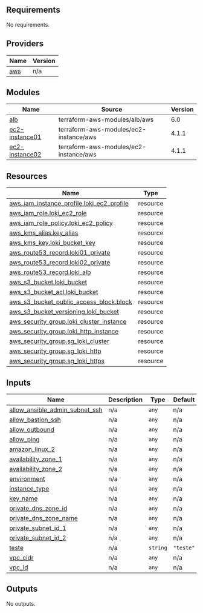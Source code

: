 <!-- BEGIN_TF_DOCS -->
## Requirements

No requirements.

## Providers

| Name | Version |
|------|---------|
| <a name="provider_aws"></a> [aws](#provider\_aws) | n/a |

## Modules

| Name | Source | Version |
|------|--------|---------|
| <a name="module_alb"></a> [alb](#module\_alb) | terraform-aws-modules/alb/aws | 6.0 |
| <a name="module_ec2-instance01"></a> [ec2-instance01](#module\_ec2-instance01) | terraform-aws-modules/ec2-instance/aws | 4.1.1 |
| <a name="module_ec2-instance02"></a> [ec2-instance02](#module\_ec2-instance02) | terraform-aws-modules/ec2-instance/aws | 4.1.1 |

## Resources

| Name | Type |
|------|------|
| [aws_iam_instance_profile.loki_ec2_profile](https://registry.terraform.io/providers/hashicorp/aws/latest/docs/resources/iam_instance_profile) | resource |
| [aws_iam_role.loki_ec2_role](https://registry.terraform.io/providers/hashicorp/aws/latest/docs/resources/iam_role) | resource |
| [aws_iam_role_policy.loki_ec2_policy](https://registry.terraform.io/providers/hashicorp/aws/latest/docs/resources/iam_role_policy) | resource |
| [aws_kms_alias.key_alias](https://registry.terraform.io/providers/hashicorp/aws/latest/docs/resources/kms_alias) | resource |
| [aws_kms_key.loki_bucket_key](https://registry.terraform.io/providers/hashicorp/aws/latest/docs/resources/kms_key) | resource |
| [aws_route53_record.loki01_private](https://registry.terraform.io/providers/hashicorp/aws/latest/docs/resources/route53_record) | resource |
| [aws_route53_record.loki02_private](https://registry.terraform.io/providers/hashicorp/aws/latest/docs/resources/route53_record) | resource |
| [aws_route53_record.loki_alb](https://registry.terraform.io/providers/hashicorp/aws/latest/docs/resources/route53_record) | resource |
| [aws_s3_bucket.loki_bucket](https://registry.terraform.io/providers/hashicorp/aws/latest/docs/resources/s3_bucket) | resource |
| [aws_s3_bucket_acl.loki_bucket](https://registry.terraform.io/providers/hashicorp/aws/latest/docs/resources/s3_bucket_acl) | resource |
| [aws_s3_bucket_public_access_block.block](https://registry.terraform.io/providers/hashicorp/aws/latest/docs/resources/s3_bucket_public_access_block) | resource |
| [aws_s3_bucket_versioning.loki_bucket](https://registry.terraform.io/providers/hashicorp/aws/latest/docs/resources/s3_bucket_versioning) | resource |
| [aws_security_group.loki_cluster_instance](https://registry.terraform.io/providers/hashicorp/aws/latest/docs/resources/security_group) | resource |
| [aws_security_group.loki_http_instance](https://registry.terraform.io/providers/hashicorp/aws/latest/docs/resources/security_group) | resource |
| [aws_security_group.sg_loki_cluster](https://registry.terraform.io/providers/hashicorp/aws/latest/docs/resources/security_group) | resource |
| [aws_security_group.sg_loki_http](https://registry.terraform.io/providers/hashicorp/aws/latest/docs/resources/security_group) | resource |
| [aws_security_group.sg_loki_https](https://registry.terraform.io/providers/hashicorp/aws/latest/docs/resources/security_group) | resource |

## Inputs

| Name | Description | Type | Default | Required |
|------|-------------|------|---------|:--------:|
| <a name="input_allow_ansible_admin_subnet_ssh"></a> [allow\_ansible\_admin\_subnet\_ssh](#input\_allow\_ansible\_admin\_subnet\_ssh) | n/a | `any` | n/a | yes |
| <a name="input_allow_bastion_ssh"></a> [allow\_bastion\_ssh](#input\_allow\_bastion\_ssh) | n/a | `any` | n/a | yes |
| <a name="input_allow_outbound"></a> [allow\_outbound](#input\_allow\_outbound) | n/a | `any` | n/a | yes |
| <a name="input_allow_ping"></a> [allow\_ping](#input\_allow\_ping) | n/a | `any` | n/a | yes |
| <a name="input_amazon_linux_2"></a> [amazon\_linux\_2](#input\_amazon\_linux\_2) | n/a | `any` | n/a | yes |
| <a name="input_availability_zone_1"></a> [availability\_zone\_1](#input\_availability\_zone\_1) | n/a | `any` | n/a | yes |
| <a name="input_availability_zone_2"></a> [availability\_zone\_2](#input\_availability\_zone\_2) | n/a | `any` | n/a | yes |
| <a name="input_environment"></a> [environment](#input\_environment) | n/a | `any` | n/a | yes |
| <a name="input_instance_type"></a> [instance\_type](#input\_instance\_type) | n/a | `any` | n/a | yes |
| <a name="input_key_name"></a> [key\_name](#input\_key\_name) | n/a | `any` | n/a | yes |
| <a name="input_private_dns_zone_id"></a> [private\_dns\_zone\_id](#input\_private\_dns\_zone\_id) | n/a | `any` | n/a | yes |
| <a name="input_private_dns_zone_name"></a> [private\_dns\_zone\_name](#input\_private\_dns\_zone\_name) | n/a | `any` | n/a | yes |
| <a name="input_private_subnet_id_1"></a> [private\_subnet\_id\_1](#input\_private\_subnet\_id\_1) | n/a | `any` | n/a | yes |
| <a name="input_private_subnet_id_2"></a> [private\_subnet\_id\_2](#input\_private\_subnet\_id\_2) | n/a | `any` | n/a | yes |
| <a name="input_teste"></a> [teste](#input\_teste) | n/a | `string` | `"teste"` | no |
| <a name="input_vpc_cidr"></a> [vpc\_cidr](#input\_vpc\_cidr) | n/a | `any` | n/a | yes |
| <a name="input_vpc_id"></a> [vpc\_id](#input\_vpc\_id) | n/a | `any` | n/a | yes |

## Outputs

No outputs.
<!-- END_TF_DOCS -->